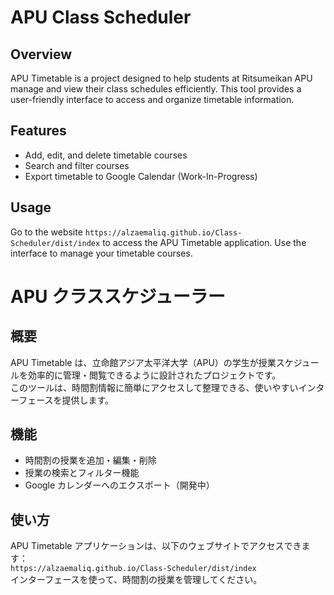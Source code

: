 # APU Class Scheduler

## Overview
APU Timetable is a project designed to help students at Ritsumeikan APU manage and view their class schedules efficiently. This tool provides a user-friendly interface to access and organize timetable information.

## Features
- Add, edit, and delete timetable courses
- Search and filter courses
- Export timetable to Google Calendar (Work-In-Progress)

## Usage
Go to the website `https://alzaemaliq.github.io/Class-Scheduler/dist/index` to access the APU Timetable application. Use the interface to manage your timetable courses.

# APU クラススケジューラー

## 概要
APU Timetable は、立命館アジア太平洋大学（APU）の学生が授業スケジュールを効率的に管理・閲覧できるように設計されたプロジェクトです。  
このツールは、時間割情報に簡単にアクセスして整理できる、使いやすいインターフェースを提供します。

## 機能
- 時間割の授業を追加・編集・削除
- 授業の検索とフィルター機能
- Google カレンダーへのエクスポート（開発中）

## 使い方
APU Timetable アプリケーションは、以下のウェブサイトでアクセスできます：  
`https://alzaemaliq.github.io/Class-Scheduler/dist/index`  
インターフェースを使って、時間割の授業を管理してください。